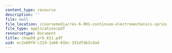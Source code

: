 ```yaml
---
content_type: resource
description: ''
file: null
file_location: /coursemedia/res-6-001-continuum-electromechanics-spring-2009/ec2a00f8c21d1a6681bc191dfdb2cdad_chap09_prb_811.pdf
file_type: application/pdf
resourcetype: Document
title: chap09_prb_811.pdf
uid: ec2a00f8-c21d-1a66-81bc-191dfdb2cdad
---
```

